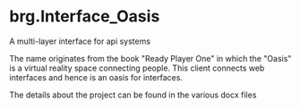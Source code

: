 # brg.Interface_Oasis
A multi-layer interface for api systems

The name originates from the book "Ready Player One" in which the "Oasis" is a virtual reality space connecting people. This client connects web interfaces and hence is an oasis for interfaces.

The details about the project can be found in the various docx files
